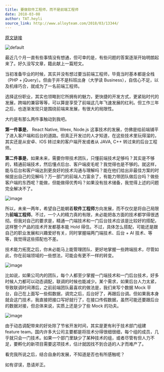 ```yaml
---
title: 要做软件工程师，而不是前端工程师
date: 2018-03-08
author: TAT.heyli
source_link: http://www.alloyteam.com/2018/03/13344/
---
```


<!-- {% raw %} - for jekyll -->

[原文链接](https://github.com/lcxfs1991/blog/issues/24)

![default](https://user-images.githubusercontent.com/3348398/37134219-801d9a66-22d2-11e8-91ab-7e455695218c.jpg)

最近几个月一直有些事情没有想通，但可幸的是，有些问题的答案逐渐开始明朗起来了。好久没写文章，籍此献上一篇短文。

当初准备毕业的时候，其实并没有想过要当前端工程师，毕竟当时基本都是全栈（PHP + jQuery）。但由于并不是科班出身（大学读 Business），自信心不足，以及机缘巧合，就成为了一名前端工程师。

选择这份职业，其实也领略到它所拥有的魅力，更快捷的开发方式，更紧贴时代的发展，跨端的兼容等等，可以算是享受了前端这几年飞速发展的红利。但工作三年之后，也逐渐发现只是围绕前端来发展，有很大的局限性。

大约是有那么两件事触动到我吧。

**第一件事是**， React Native, Weex, Node.js 这事技术的发展，仿佛是给前端铺平了进入客户端和后台的道路。但真正开发过的人才知道，在这些技术里玩得溜的，其实还是从安卓、IOS 转过来的客户端开发或者从 JAVA, C++ 转过来的后台工程师。

**第二件事是**，如果未来，需要你带技术团队，只懂前端技术足够吗？其实是不够的，精通前端技术，然后懂点后台、客户端皮毛呢？我觉得也是不够的。就这样，能与后台和客户端达到更良好的技术沟通与理解吗？能在他们给出非最佳方案的时候提出自己的见解吗？万一部门的前端人力富余了，有能力带团队做后台吗？做些客户端的东西呢？能做，但能做得优秀吗？如果没有技术储备，我觉得上述的问题完全解决不了。

![image](https://user-images.githubusercontent.com/3348398/37133613-81b74fdc-22cf-11e8-8613-2abe79cd9021.png)

所以，未来一两年，希望自己能朝着**软件工程师**方向发展，而不仅仅是将自己局限为**前端工程师**。不过，一个人的精力真的有限，未必能把各方面的技术都学得很透彻。但我对自己的要求是，精通一门端技术和一门后台技术应该是比较好的搭配，这样整个产品的技术开发都基本能 Hold 得住。不过，具体怎么搭配，可能还是跟自己的职业发展和兴趣爱好有关，同时掌握端两门端技术、后台 + AI 技术、等等，我觉得这些搭配也不差。

技术能力拓宽之后，你未必能马上能管理团队、更好地掌握一些跨端技术，尽管如此，你在前端领域的一些想法，可能会有更不一样的转变。

![image](https://user-images.githubusercontent.com/3348398/37133778-49ff1ede-22d0-11e8-9719-c145f43b3be9.png)

比如说，如果公司内的团队，每个人都至少掌握一门端技术和一门后台技术，好多时候人力都可以动态调配，联调的时候也能减少。某个需求，如果后台人力太紧，导致联调时间滞后，之前前端团队最喜欢的做法是，我们来写个数据 Mock 平台，自己在上面写一些假数据，调完之后，后台好了，再跟后台调。但如果我本身就会这门技术，我直接把接口写好就行了，在接口传假数据，虽然可能还要跟后台的数据对接，但总体来说，实质上还是少了些 Mock 的功夫。

![image](https://user-images.githubusercontent.com/3348398/37134254-aa84fad8-22d2-11e8-95cd-d7741a47696d.png)

由于动态调配带来的好处除了节省开发时间，其实是更有利于技术部门组建 feature team。国内许多大公司主要都是将技术分得很细很细，每个组的成员，几乎就只会一门技术。如果一个部门里缺少了某种技术的组，或者尽管有但人力不足，要孵化的新项目需要这项技术，估计就因找不到合适的人才而难产了。

看完我所说之后，结合自身的发展，不知道是否也有所感触呢？

如有谬误，恳请斧正。


<!-- {% endraw %} - for jekyll -->